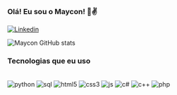 
###  Olá! Eu sou o Maycon! 😤✌

[![Linkedin](https://img.shields.io/badge/LinkedIn-0077B5?style=for-the-badge&logo=linkedin&logoColor=white)](https://www.linkedin.com/in/mayconddaraujo)

![Maycon GitHub stats](https://github-readme-stats.vercel.app/api?username=maycdog&show_icons=true&theme=highcontrast)

### Tecnologias que eu uso

<div style="display: inline_block"></br>
  <img align="center" alt="python"src="https://img.shields.io/badge/Python-14354C?style=for-the-badge&logo=python&logoColor=white"/>
  <img align="center" alt="sql"src="https://img.shields.io/badge/MySQL-00000F?style=for-the-badge&logo=mysql&logoColor=white"/>
  <img align="center" alt="html5"src="https://img.shields.io/badge/HTML5-E34F26?style=for-the-badge&logo=html5&logoColor=white"/>
  <img align="center" alt="css3"src="https://img.shields.io/badge/CSS3-1572B6?style=for-the-badge&logo=css3&logoColor=white"/>
  <img align="center" alt="js"src="https://img.shields.io/badge/JavaScript-F7DF1E?style=for-the-badge&logo=javascript&logoColor=black"/>
  <img align="center" alt="c#"src="https://img.shields.io/badge/C%23-239120?style=for-the-badge&logo=c-sharp&logoColor=white"/>
  <img align="center" alt="c++"src="https://img.shields.io/badge/C%2B%2B-00599C?style=for-the-badge&logo=c%2B%2B&logoColor=white"/>
  <img align="center" alt="php"src="https://img.shields.io/badge/PHP-777BB4?style=for-the-badge&logo=php&logoColor=white"/>
</div>


